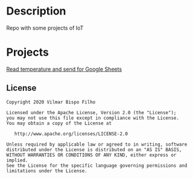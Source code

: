 # Description
Repo with some projects of IoT

# Projects
[Read temperature and send for Google Sheets](https://github.com/vilmarbfilho/NodeMCU/tree/master/read_temperature)

License
--------

    Copyright 2020 Vilmar Bispo Filho

    Licensed under the Apache License, Version 2.0 (the "License");
    you may not use this file except in compliance with the License.
    You may obtain a copy of the License at

       http://www.apache.org/licenses/LICENSE-2.0

    Unless required by applicable law or agreed to in writing, software
    distributed under the License is distributed on an "AS IS" BASIS,
    WITHOUT WARRANTIES OR CONDITIONS OF ANY KIND, either express or implied.
    See the License for the specific language governing permissions and
    limitations under the License.